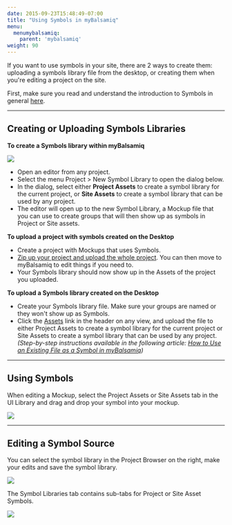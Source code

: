 ```yaml
---
date: 2015-09-23T15:48:49-07:00
title: "Using Symbols in myBalsamiq"
menu:
  menumybalsamiq:
    parent: 'mybalsamiq'
weight: 90
---
```


If you want to use symbols in your site, there are 2 ways to create them: uploading a symbols library file from the desktop, or creating them when you're editing a project on the site.

First, make sure you read and understand the introduction to Symbols in general [here](http://support.balsamiq.com/customer/portal/articles/110439).

* * *

## Creating or Uploading Symbols Libraries

**To create a Symbols library within myBalsamiq**

![](http://media.balsamiq.com/img/support/docs/myb/new-symbol-library.png)

*   Open an editor from any project.
*   Select the menu Project > New Symbol Library to open the dialog below.
*   In the dialog, select either **Project Assets** to create a symbol library for the current project, or **Site Assets** to create a symbol library that can be used by any project.
*   The editor will open up to the new Symbol Library, a Mockup file that you can use to create groups that will then show up as symbols in Project or Site assets.

**To upload a project with symbols created on the Desktop**

*   Create a project with Mockups that uses Symbols.
*   [Zip up your project and upload the whole project](http://support.balsamiq.com/customer/portal/articles/112399#uploadingproject). You can then move to myBalsamiq to edit things if you need to.
*   Your Symbols library should now show up in the Assets of the project you uploaded.

**To upload a Symbols library created on the Desktop**

*   Create your Symbols library file. Make sure your groups are named or they won't show up as Symbols.
*   Click the [Assets](http://support.balsamiq.com/customer/portal/articles/112403) link in the header on any view, and upload the file to either Project Assets to create a symbol library for the current project or Site Assets to create a symbol library that can be used by any project. _(Step-by-step instructions available in the following article: [How to Use an Existing File as a Symbol in myBalsamiq](http://support.balsamiq.com/customer/portal/articles/1311321))_

* * *

## Using Symbols

When editing a Mockup, select the Project Assets or Site Assets tab in the UI Library and drag and drop your symbol into your mockup.

![](http://media.balsamiq.com/img/support/docs/myb/useasset.png)

* * *

## Editing a Symbol Source

You can select the symbol library in the Project Browser on the right, make your edits and save the symbol library.

![](http://media.balsamiq.com/img/support/docs/myb/editor-tabs.png)

The Symbol Libraries tab contains sub-tabs for Project or Site Asset Symbols.

![](http://media.balsamiq.com/img/support/docs/myb/editor-symbolstabs.png)
